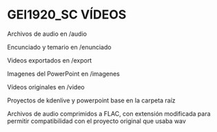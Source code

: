 # GEI1920_SC VÍDEOS

Archivos de audio en /audio

Encunciado y temario en /enunciado

Videos exportados en /export

Imagenes del PowerPoint en /imagenes

Vídeos originales en /video


Proyectos de kdenlive y powerpoint base en la carpeta raíz

Archivos de audio comprimidos a FLAC, con extensión modificada para permitir compatibilidad con el proyecto original que usaba wav
